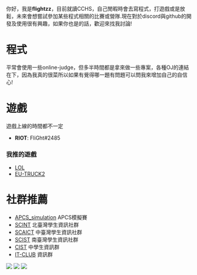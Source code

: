 
你好，我是**flightzz**，目前就讀CCHS，自己閒暇時會去寫程式，打遊戲或是放鬆，未來會想嘗試參加某些程式相關的比賽或營隊.現在對於discord與github的開發及使用很有興趣，如果你也是的話，歡迎來找我討論!
# 程式
平常會使用一些online-judge，但多半時間都是拿來做一些專案，各種OJ的連結在下，因為我真的很菜所以如果有覺得哪一題有問題可以問我來增加自己的自信心! 


# 遊戲 
遊戲上線的時間都不一定
* **RIOT**: FliGht#2485
### 我推的遊戲
* [LOL](https://www.googleadservices.com/pagead/aclk?sa=L&ai=DChcSEwjFiMLZ0Z2EAxXT2BYFHdTgD9UYABAAGgJ0bA&ase=2&gclid=CjwKCAiAlJKuBhAdEiwAnZb7lV5_YDgGYSKm6D2EKAmhkLnmUce7DiYbdppTUwL5mx1ITgqjxX-1phoCcM0QAvD_BwE&ohost=www.google.com&cid=CAESV-D2cSfjP8uNy3DYxKtR_aTrn7ijAU52xHAq9wrYSBvNvHQlUQXic7oln-BAeuamTpKS0c4ybdQxtc8-l5pk0Ar7vv4pjB7Kx8pwuG46K8mVMQ2wGRIZpQ&sig=AOD64_0pKPdx0y8pSjEz6EmzxaXd9PIYVA&q&nis=4&adurl&ved=2ahUKEwi2kLvZ0Z2EAxWrePUHHSbuBUwQ0Qx6BAgFEAE)
* [EU-TRUCK2](https://store.steampowered.com/app/227300/Euro_Truck_Simulator_2/)
# 社群推薦
* [APCS_simulation](https://discord.gg/ghe48J7ypF) APCS模擬賽
* [SCINT](https://scint.org/) 北臺灣學生資訊社群
* [SCAICT](https://scaict.org/) 中臺灣學生資訊社群
* [SCIST](https://scist.org/) 南臺灣學生資訊社群
* [CIST](https://discord.gg/cisc) 中學生資訊群
* [IT-CLUB](https://github.com/HackerSir/ITClubAwesome) 資訊群  
  
<p align="left">
  <img src="https://img.icons8.com/color/48/000000/python.png"/>
  <img src="https://img.icons8.com/color/48/000000/c-plus-plus-logo.png"/>
  <img src="https://img.icons8.com/color/48/000000/html-5.png"/>
</p>

